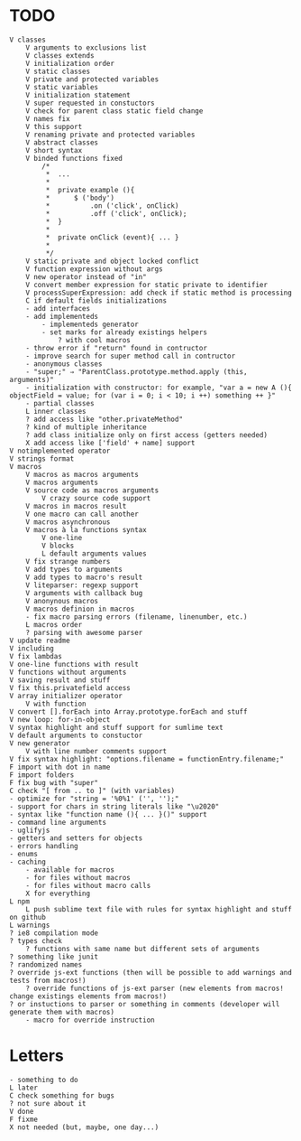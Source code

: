 # TODO
	V classes
		V arguments to exclusions list
		V classes extends
		V initialization order
		V static classes
		V private and protected variables
		V static variables
		V initialization statement
		V super requested in constuctors
		V check for parent class static field change
		V names fix
		V this support
		V renaming private and protected variables
		V abstract classes
		V short syntax
		V binded functions fixed 
			/*
			 * 	...
			 * 	
			 * 	private example (){
			 *		$ ('body')
			 * 			.on ('click', onClick)
			 * 			.off ('click', onClick);
			 * 	}
			 *
			 *	private onClick (event){ ... }
			 * 	
			 */
		V static private and object locked conflict
		V function expression without args
		V new operator instead of "in"
		V convert member expression for static private to identifier
		V processSuperExpression: add check if static method is processing
		C if default fields initializations
		- add interfaces
		- add implementeds
			- implementeds generator
			- set marks for already existings helpers
				? with cool macros
		- throw error if "return" found in contructor
		- improve search for super method call in contructor
		- anonymous classes
		- "super;" ⇒ "ParentClass.prototype.method.apply (this, arguments)"
		- initialization with constructor: for example, "var a = new A (){ objectField = value; for (var i = 0; i < 10; i ++) something ++ }"
		- partial classes
		L inner classes
		? add access like "other.privateMethod"
		? kind of multiple inheritance
		? add class initialize only on first access (getters needed)
		X add access like ['field' + name] support
	V notimplemented operator
	V strings format
	V macros
		V macros as macros arguments
		V macros arguments
		V source code as macros arguments
			V crazy source code support
		V macros in macros result
		V one macro can call another
		V macros asynchronous
		V macros à la functions syntax
			V one-line
			V blocks
			L default arguments values
		V fix strange numbers
		V add types to arguments
		V add types to macro's result
		V liteparser: regexp support
		V arguments with callback bug
		V anonynous macros
		V macros definion in macros
		- fix macro parsing errors (filename, linenumber, etc.)
		L macros order
		? parsing with awesome parser
	V update readme
	V including
	V fix lambdas
	V one-line functions with result
	V functions without arguments
	V saving result and stuff
	V fix this.privatefield access
	V array initializer operator
		V with function
	V convert [].forEach into Array.prototype.forEach and stuff
	V new loop: for-in-object
	V syntax highlight and stuff support for sumlime text
	V default arguments to constuctor
	V new generator 
		V with line number comments support
	V fix syntax highlight: "options.filename = functionEntry.filename;"
	F import with dot in name
	F import folders
	F fix bug with "super"
	С check "[ from .. to ]" (with variables)
	- optimize for "string = '%0%1' ('', '');"
	- support for chars in string literals like "\u2020"
	- syntax like "function name (){ ... }()" support
	- command line arguments
	- uglifyjs
	- getters and setters for objects
	- errors handling
	- enums
	- caching
		- available for macros
		- for files without macros
		- for files without macro calls
		X for everything
	L npm
		L push sublime text file with rules for syntax highlight and stuff on github
	L warnings
	? ie8 compilation mode
	? types check
		? functions with same name but different sets of arguments
	? something like junit
	? randomized names
	? override js-ext functions (then will be possible to add warnings and tests from macros!)
		? override functions of js-ext parser (new elements from macros! change existings elements from macros!)
	? or instuctions to parser or something in comments (developer will generate them with macros)
		- macro for override instruction

# Letters
	- something to do
	L later
	C check something for bugs
	? not sure about it
	V done
	F fixme
	X not needed (but, maybe, one day...)